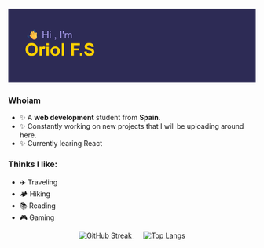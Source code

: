 [![MasterHead](header.png)](https://github.com/OriolFiblaSancho)

### Whoiam
- ✨ A <b>web development</b> student from <b>Spain</b>. 
- ✨ Constantly working on new projects that I will be uploading around here.
- ✨ Currently learing React

### Thinks I like:
- ✈️ Traveling
- 🏕️ Hiking
- 📚 Reading
- 🎮 Gaming


<div align="center">
  <a href="https://git.io/streak-stats">
    <img src="https://streak-stats.demolab.com?user=OriolFiblaSancho&theme=radical" alt="GitHub Streak">
  </a>
  &nbsp;&nbsp;&nbsp;&nbsp;
  <a href="https://github.com/anuraghazra/github-readme-stats">
    <img src="https://github-readme-stats.vercel.app/api/top-langs/?username=OriolFiblaSancho&layout=compact&theme=radical" alt="Top Langs">
  </a>
</div>

